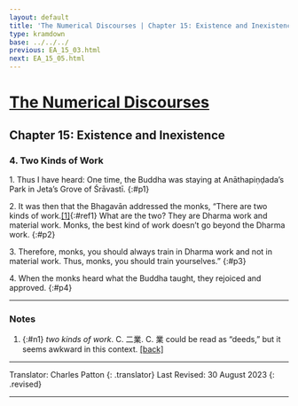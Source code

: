 ```yaml
---
layout: default
title: 'The Numerical Discourses | Chapter 15: Existence and Inexistence | 4. Two Kinds of Work'
type: kramdown
base: ../../../
previous: EA_15_03.html
next: EA_15_05.html
---
```


# [The Numerical Discourses](../index.html)
## Chapter 15: Existence and Inexistence
### 4. Two Kinds of Work

1\. Thus I have heard: One time, the Buddha was staying at Anāthapiṇḍada’s Park in Jeta’s Grove of Śrāvastī.
{:#p1}

2\. It was then that the Bhagavān addressed the monks, “There are two kinds of work.[\[1\]](#n1){:#ref1} What are the two? They are Dharma work and material work. Monks, the best kind of work doesn’t go beyond the Dharma work.
{:#p2}

3\. Therefore, monks, you should always train in Dharma work and not in material work. Thus, monks, you should train yourselves.”
{:#p3}

4\. When the monks heard what the Buddha taught, they rejoiced and approved.
{:#p4}

---

### Notes

1. {:#n1} <em>two kinds of work</em>. C. 二業. C. 業 could be read as “deeds,” but it seems awkward in this context. [\[back\]](#ref1)

---

Translator: Charles Patton
{: .translator}
Last Revised: 30 August 2023
{: .revised}

---